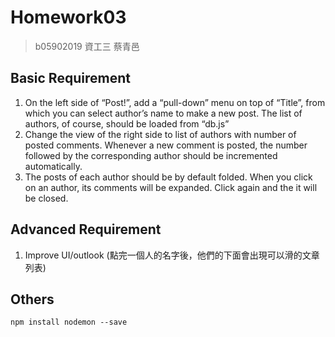 # Homework03

> b05902019 資工三 蔡青邑

## Basic Requirement

1. On the left side of “Post!”, add a “pull-down” menu on top of “Title”, from which you can select author’s name to make a new post. The list of authors, of course, should be loaded from “db.js”
2. Change the view of the right side to list of authors with number of posted comments. Whenever a new comment is posted, the number followed by the corresponding author should be incremented automatically.
3. The posts of each author should be by default folded. When you click on an author, its comments will be expanded. Click again and the it will be closed.

## Advanced Requirement

1. Improve UI/outlook (點完一個人的名字後，他們的下面會出現可以滑的文章列表)

## Others

`npm install nodemon --save`

